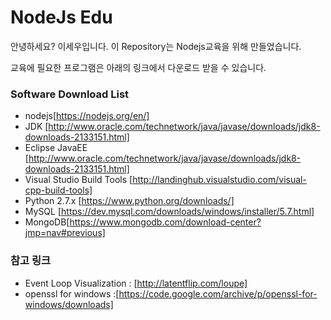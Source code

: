 

# NodeJs Edu
안녕하세요? 이세우입니다.
이 Repository는 Nodejs교육을 위해 만들었습니다.

교육에 필요한 프로그램은 아래의 링크에서 다운로드 받을 수 있습니다.

###  Software Download List
* nodejs[https://nodejs.org/en/]
* JDK [http://www.oracle.com/technetwork/java/javase/downloads/jdk8-downloads-2133151.html]
* Eclipse JavaEE [http://www.oracle.com/technetwork/java/javase/downloads/jdk8-downloads-2133151.html]
* Visual Studio Build Tools [http://landinghub.visualstudio.com/visual-cpp-build-tools]
* Python 2.7.x [https://www.python.org/downloads/]
* MySQL [https://dev.mysql.com/downloads/windows/installer/5.7.html]
* MongoDB[https://www.mongodb.com/download-center?jmp=nav#previous]


###  참고 링크
* Event Loop Visualization : [http://latentflip.com/loupe]
* openssl for windows :[https://code.google.com/archive/p/openssl-for-windows/downloads]